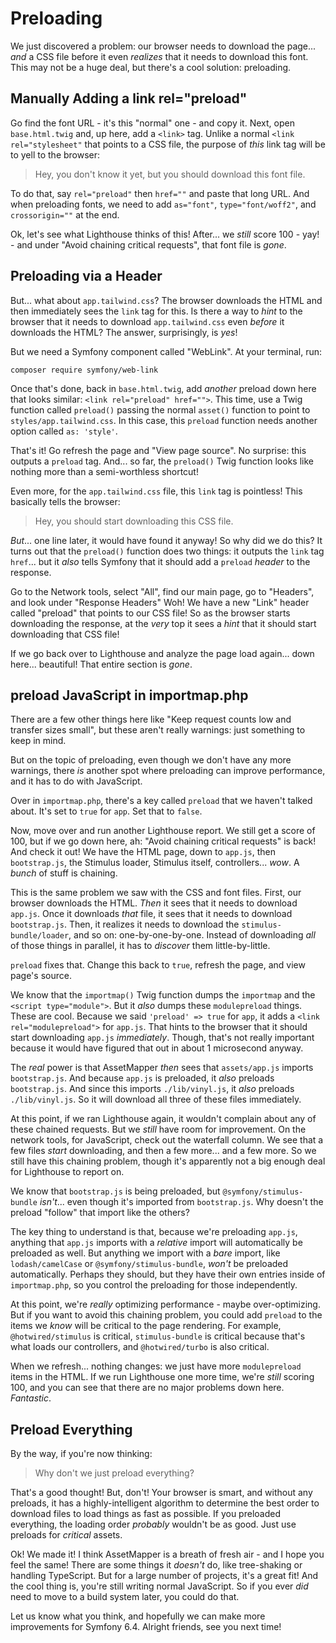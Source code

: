 # Preloading

We just discovered a problem: our browser needs to download the page... *and*
a CSS file before it even *realizes* that it needs to download this font. This
may not be a huge deal, but there's a cool solution: preloading.

## Manually Adding a link rel="preload"

Go find the font URL - it's this "normal" one - and copy it. Next, open
`base.html.twig` and, up here, add a `<link>` tag. Unlike a normal
`<link rel="stylesheet"` that points to a CSS file, the purpose of *this* link
tag will be to yell to the browser:

> Hey, you don't know it yet, but you should download this font file.

To do that, say `rel="preload"` then `href=""` and paste that long URL. And when
preloading fonts, we need to add `as="font"`, `type="font/woff2"`, and
`crossorigin=""` at the end.

Ok, let's see what Lighthouse thinks of this! After... we *still* score 100 -
yay! -  and under "Avoid chaining critical requests", that font file is *gone*.

## Preloading via a Header

But... what about `app.tailwind.css`? The browser downloads the HTML and then
immediately sees the `link` tag for this. Is there a way to *hint* to the browser
that it needs to download `app.tailwind.css` even *before* it downloads the
HTML? The answer, surprisingly, is *yes*!

But we need a Symfony component called "WebLink". At your terminal, run:

```terminal
composer require symfony/web-link
```

Once that's done, back in `base.html.twig`, add *another* preload
down here that looks similar: `<link rel="preload" href="">`. This time,
use a Twig function called `preload()` passing the normal `asset()` function to point
to `styles/app.tailwind.css`. In this case, this `preload` function needs another
option called `as: 'style'`.

That's it! Go refresh the page and "View page source". No surprise: this outputs
a `preload` tag. And... so far, the `preload()` Twig function looks like nothing
more than a semi-worthless shortcut!

Even more, for the `app.tailwind.css` file, this `link` tag is pointless! This
basically tells the browser:

> Hey, you should start downloading this CSS file.

*But*... one line later, it would have found it anyway! So why did we do this?
It turns out that the `preload()` function does two things: it outputs the
`link` tag `href`... but it *also* tells Symfony that it should add a `preload`
*header* to the response.

Go to the Network tools, select "All", find our main page, go to "Headers", and look
under "Response Headers" Woh! We have a new "Link" header called "preload"
that points to our CSS file! So as the browser starts downloading the response,
at the *very* top it sees a *hint* that it should start downloading that CSS file!

If we go back over to Lighthouse and analyze the page load again... down
here... beautiful! That entire section is *gone*.

## preload JavaScript in importmap.php

There are a few other things here like "Keep request counts low and transfer sizes
small", but these aren't really warnings: just something to keep in mind.

But on the topic of preloading, even though we don't have any more warnings,
there *is* another spot where preloading can improve performance, and it has to do
with JavaScript.

Over in `importmap.php`, there's a key called `preload` that we haven't
talked about. It's set to `true` for `app`. Set that to `false`.

Now, move over and run another Lighthouse report. We still get a score of 100, but
if we go down here, ah: "Avoid chaining critical requests" is back! And check it
out! We have the HTML page, down to `app.js`, then `bootstrap.js`, the Stimulus
loader, Stimulus itself, controllers... *wow*. A *bunch* of stuff is chaining.

This is the same problem we saw with the CSS and font files. First, our
browser downloads the HTML. *Then* it sees that it needs to download `app.js`.
Once it downloads *that* file, it sees that it needs to download `bootstrap.js`.
Then, it realizes it needs to download the `stimulus-bundle/loader`, and so on:
one-by-one-by-one. Instead of downloading *all* of those things in parallel,
it has to *discover* them little-by-little.

`preload` fixes that. Change this back to `true`, refresh the page, and view
page's source.

We know that the `importmap()` Twig function dumps the `importmap` and the
`<script type="module">`. But it *also* dumps these `modulepreload` things. These
are cool. Because we said `'preload' => true` for `app`, it adds a
`<link rel="modulepreload">` for `app.js`. That hints to the browser that it should
start downloading `app.js` *immediately*. Though, that's not really important because
it would have figured that out in about 1 microsecond anyway.

The *real* power is that AssetMapper *then* sees that `assets/app.js` imports
`bootstrap.js`. And because `app.js` is preloaded, it *also* preloads
`bootstrap.js`. And since this imports `./lib/vinyl.js`, it *also* preloads
`./lib/vinyl.js`. So it will download all three of these files immediately.

At this point, if we ran Lighthouse again, it wouldn't complain about any of these
chained requests. But we *still* have room for improvement. On the network tools,
for JavaScript, check out the waterfall column. We see that a few files *start*
downloading, and then a few more... and a few more. So we still have this chaining
problem, though it's apparently not a big enough deal for Lighthouse to report on.

We know that `bootstrap.js` is being preloaded, but
`@symfony/stimulus-bundle` *isn't*... even though it's imported from
`bootstrap.js`. Why doesn't the preload "follow" that import like the others?

The key thing to understand is that, because we're preloading `app.js`, anything
that `app.js` imports with a *relative* import will automatically be preloaded as
well. But anything we import with a *bare* import, like `lodash/camelCase` or
`@symfony/stimulus-bundle`, *won't* be preloaded automatically. Perhaps they should,
but they have their own entries inside of `importmap.php`, so you control the
preloading for those independently.

At this point, we're *really* optimizing performance - maybe over-optimizing. But
if you want to avoid this chaining problem, you could add `preload` to the items
we *know* will be critical to the page rendering. For example, `@hotwired/stimulus`
is critical, `stimulus-bundle` is critical because that's what loads our controllers,
and `@hotwired/turbo` is also critical.

When we refresh... nothing changes: we just have more `modulepreload` items in the
HTML. If we run Lighthouse one more time, we're *still* scoring 100, and you can
see that there are no major problems down here. *Fantastic*.

## Preload Everything

By the way, if you're now thinking:

> Why don't we just preload everything?

That's a good thought! But, don't! Your browser is smart, and without any preloads,
it has a highly-intelligent algorithm to determine the best order to download files
to load things as fast as possible. If you preloaded everything, the loading
order *probably* wouldn't be as good. Just use preloads for *critical* assets.

Ok! We made it! I think AssetMapper is a breath of fresh air - and I hope you
feel the same! There are some things it *doesn't* do, like tree-shaking or handling
TypeScript. But for a large number of projects, it's a great fit! And the
cool thing is, you're still writing normal JavaScript. So if you ever *did* need to
move to a build system later, you could do that.

Let us know what you think, and hopefully we can make more improvements for
Symfony 6.4. Alright friends, see you next time!
